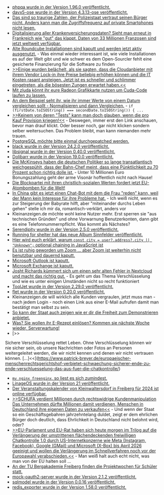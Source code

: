 * [phpqa wurde in der Version 1.96.0 veröffentlicht.](https://github.com/jakzal/phpqa/releases/tag/v1.96.0)
* [davx5-ose wurde in der Version 4.3.13-ose veröffentlicht.](https://github.com/bitfireAT/davx5-ose/releases/tag/v4.3.13-ose)
* [Das sind so traurige Zahlen, der Polizeistaat vertraut seinen Bürger nicht. Anders kann man die Zugriffsfrequenz auf private Smartphones nicht lesen.](https://netzpolitik.org/2024/sachsen-anhalt-alle-35-stunden-durchsucht-die-polizei-ein-smartphone/)
* [Digitalisierung aller Krankenversicherungsdaten? Sieht man erneut in Frankreich wie "gut" das klappt. Daten von 33 Millionen Franzosen sind jetzt weltweit verfügbar.](https://www.borncity.com/blog/2024/02/13/cyberangriff-krankenversicherungsdaten-von-33-millionen-franzosen-abgeflossen/)
* [Alte Roundcube Installationen sind kaputt und werden jetzt aktiv ausgenutzt.](https://www.bleepingcomputer.com/news/security/cisa-roundcube-email-server-bug-now-exploited-in-attacks/) - Was einmal wieder interessant ist, wie viele Installationen es auf der Welt gibt und wie schwer es dem Open-Sourcler fehlt eine gesicherte Finanzierung für die Software zu finden
* [>>Einige wurden belächelt, als sie sagten, dass die Cloudanbieter mit ihrem Vendor Lock-in ihre Preise beliebig erhöhen können und die IT Kosten rasant ansteigen. Jetzt ist es schneller und schlimmer eingetreten, als die bösesten Zungen erwartet haben.<<](https://www.borncity.com/blog/2024/02/13/das-war-es-mit-dem-free-vsphere-hypervisor-esxi-7-x-und-8-x/)
* [Mit zluda könnt ihr eure Radeon Grafikkarte nutzen um Cuda-Code laufen zu lassen.](https://www.phoronix.com/review/radeon-cuda-zluda)
* [An dem Beispiel seht ihr, wie ihr immer Werte von einem Datum vergleichen sollt - Normalisieren und dann Vergleichen.](https://www.freecodecamp.org/news/compare-two-dates-in-javascript/) - `if (firstDate.toISOString() === secondDate.toISOString()) { ...`
* [>>Keinem von deren "Tests" kann man doch glauben, wenn die pro Kauf Provision kriegen!<<](http://blog.fefe.de/?ts=9b3496a8) - Deswegen, immer erst den Link anschauen, bevor man drauf klickt. Oder besser noch, gar nicht klicken sondern selber weitersuchen. Das Problem bleibt, man kann niemanden mehr trauen.
* [PostgreSQL möchte bitte einmal durchgepatched werden.](http://blog.fefe.de/?ts=9b34c53a)
* [black wurde in der Version 24.2.0 veröffentlicht.](https://github.com/psf/black/releases/tag/24.2.0)
* [libsignal wurde in der Version 0.40.0 veröffentlicht.](https://github.com/signalapp/libsignal/releases/tag/v0.40.0)
* [Dolibarr wurde in der Version 19.0.0 veröffentlicht.](https://github.com/Dolibarr/dolibarr/releases/tag/19.0.0)
* [Die McKinseys haben die deutschen Politiker so lange transatlantisch weichgespühlt, dass der Bahn-Chef meint, dass eine Pünktlichkeit zu 70 Prozent schon richtig dolle ist.](http://blog.fefe.de/?ts=9b3523f4) - Unter 10 Millionen Euro Bonungszahlung geht der arme Visonär hoffentlich nicht nach Hause!
* [Die Blockpartei mit ihren christlich-sozialen Werten fordert jetzt EU-Atombomben für die Welt!](http://blog.fefe.de/?ts=9b356824)
* [In China gibt es jetzt einen Chat-Bot mit dem die Frau "reden" kann, weil der Mann kein Interesse für ihre Probleme hat.](http://blog.fefe.de/?ts=9b355b3b) - Ich weiß nicht, wenn es zur Steigerung der Babyrate hilft, aber "miteinander durchs Leben gehen" stelle ich mir da, romantisch-verklärt, anders vor
* Kleinanzeigen.de möchte wohl keine Nutzer mehr. Erst sperren sie "aus technischen Gründen" und ohne Vorwarnung Benutzerkonten, dann gibt es eine Telefonnummernpflicht. Was kommt als Nächstes?
* [Serendipity wurde in der Version 2.5.0 veröffentlicht.](https://github.com/s9y/Serendipity/releases/tag/2.5.0)
* [Running for shelter hat das neue Album Sinnfelder veröffentlicht.](https://runningforshelter.bandcamp.com/album/sinnfelder)
* [Hier wird euch erklärt, warum `const city = user?.address?.city || "Unknown";` optional chaining in JavaScript ist](https://www.freecodecamp.org/news/optional-chaining-javascript/)
* [Es ist ruhig geworden um Zoom ... aber Zoom ist weiterhin nicht benutzbar und dauernd kaputt.](https://www.bleepingcomputer.com/news/security/zoom-patches-critical-privilege-elevation-flaw-in-windows-apps/)
* [Microsoft Outlook ist kaputt.](https://www.bleepingcomputer.com/news/security/microsoft-new-critical-outlook-rce-bug-exploited-as-zero-day/)
* [Microsoft Exchange ist kaputt.](https://www.bleepingcomputer.com/news/security/microsoft-new-critical-exchange-bug-exploited-as-zero-day/)
* [Josht Richards kümmert sich um einen sehr alten Fehler in Nextcloud und macht das richtig gut.](https://github.com/nextcloud/server/issues/8546#issuecomment-1944213082) - Es geht um das Thema Verschlüsselung und wie es unter einigen Umständen nicht so recht funktioniert
* [ToolJet wurde in der Version 2.29.0 veröffentlicht.](https://github.com/ToolJet/ToolJet/releases/tag/v2.29.0)
* [flet wurde in der Version 0.20.0 veröffentlicht.](https://github.com/flet-dev/flet/releases/tag/v0.20.0)
* Kleinanzeigen.de will wirklich alle Kunden vergraulen, jetzt muss man - nach jedem Login - noch einen Link aus einer E-Mail aufrufen damit man bestätigt man selbst zu sein.
* [So kann der Staat auch zeigen wie er dir die Freiheit zum Demonstrieren anbietet.](http://blog.fefe.de/?ts=9b3391d5)
* [Was? Sie wollen ihr E-Rezept einlösen? Kommen sie nächste Woche wieder, Serverwartung!](http://blog.fefe.de/?ts=9b33e707)
* [>>

Sichere Verschlüsselung rettet Leben. Ohne Verschlüsselung können wir nie sicher sein, ob unsere Nachrichten oder Fotos an Personen weitergeleitet werden, die wir nicht kennen und denen wir nicht vertrauen können. [...]<<](https://www.patrick-breyer.de/europaeischer-menschenrechtsgerichtshof-verbietet-schwaechung-sicherer-ende-zu-ende-verschluesselung-das-aus-fuer-die-chatkontrolle/)
* [`mv nginx freenginx`, so liest es sich zumindest.](https://www.phoronix.com/news/Nginx-Forked-To-Freenginx)
* [LinageOS wurde in der Version 21 veröffentlicht.](https://lwn.net/Articles/962168/)
* [Der Veranstaltungskalender von Kleinwaltersdorf in Freiberg für 2024 ist online verfügbar.](https://kleinwaltersdorf.de/index.php/2024/02/16/veranstaltungskalender-2024/)
* [>>SCHUFA verdient Millionen durch rechtswidrige Kundenmanipulation Das Unternehmen dürfte Millionen damit verdienen, Menschen in Deutschland ihre eigenen Daten zu verkaufen<<](https://noyb.eu/de/german-credit-agency-earns-millions-through-unlawful-customer-manipulation) - Und wenn der Staat so ein Geschäftsgebahren jahrzehntelang duldet, zeigt er dem ehrlichen Bürger doch deutlich, dass Ehrlichkeit in Deutschland nicht belohnt wird, oder?
* [>>EU-Parlament und EU-Rat haben sich heute morgen im Trilog auf die Verlängerung der umstrittenen flächendeckenden freiwilligen Chatkontrolle 1.0 durch US-Internetkonzerne wie Meta (Instagram, Facebook), Google (GMail) und Microsoft (X-Box) bis April 2026 geeinigt und wollen die Verlängerung im Schnellverfahren noch vor der Europawahl verabschieden.<<](https://www.patrick-breyer.de/trilog-deal-eu-parlament-und-rat-besiegeln-verlaengerung-der-flaechendeckenden-chatkontrolle-durch-us-internetkonzerne/) - Man weiß halt auch echt nicht, was man von der EU halten soll ...
* [An der TU Bergakademie Freiberg finden die Projektwochen für Schüler statt.](https://www.mdr.de/video/mdr-videos/a/video-798554.html)
* [mock-oauth2-server wurde in der Version 2.1.2 veröffentlicht.](https://github.com/navikt/mock-oauth2-server/releases/tag/2.1.2)
* [sqlmodel wurde in der Version 0.0.16 veröffentlicht.](https://github.com/tiangolo/sqlmodel/releases/tag/0.0.16)
* [redis_exporter wurde in der Version 1.58.0 veröffentlicht.](https://github.com/oliver006/redis_exporter/releases/tag/v1.58.0)
